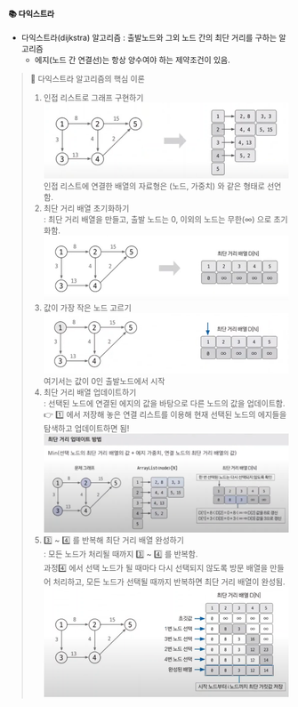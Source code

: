 #### 📚 다익스트라  
- 다익스트라(dijkstra) 알고리즘 : 출발노드와 그외 노드 간의 최단 거리를 구하는 알고리즘  
  - 에지(노드 간 연결선)는 항상 양수여야 하는 제약조건이 있음.  

> 📌 다익스트라 알고리즘의 핵심 이론  
> 1. 인접 리스트로 그래프 구현하기 
> ![](../img/dijkstra1.png)  
> 인접 리스트에 연결한 배열의 자료형은 (노드, 가중치) 와 같은 형태로 선언함.  
> 2. 최단 거리 배열 초기화하기  
> : 최단 거리 배열을 만들고, 출발 노드는 0, 이외의 노드는 무한(∞) 으로 초기화함.     
> ![](../img/dijkstra2.png)  
> 3. 값이 가장 작은 노드 고르기  
> ![](../img/dijkstra3.png)
> 여기서는 값이 0인 출발노드에서 시작  
> 4. 최단 거리 배열 업데이트하기  
> : 선택된 노드에 연결된 에지의 값을 바탕으로 다른 노드의 값을 업데이트함.  
> 👉 1️⃣ 에서 저장해 놓은 연결 리스트를 이용해 현재 선택된 노드의 에지들을 탐색하고 업데이트하면 됨!  
> ![](../img/dijkstra4.png)  
> 5. 3️⃣ ~ 4️⃣ 를 반복해 최단 거리 배열 완성하기  
> : 모든 노드가 처리될 때까지 3️⃣ ~ 4️⃣ 를 반복함.  
> 과정4️⃣ 에서 선택 노드가 될 때마다 다시 선택되지 않도록 방문 배열을 만들어 처리하고, 모든 노드가 선택될 때까지 반복하면 최단 거리 배열이 완성됨.  
> ![](../img/dijkstra5.png)  
